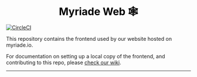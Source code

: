
<div style="background-image: url('https://css-tricks.com/wp-content/uploads/2017/09/linear-gradient.png');height: 50px; widht: 100vw;padding:30px; text-align: center">
  <h1 style="color: #000;">Myriade Web 🕸</h1>
</div>


[![CircleCI](https://circleci.com/gh/myriadeinc/web.svg?style=svg)](https://circleci.com/gh/myriadeinc/web)


This repository contains the frontend used by our website hosted on myriade.io.

For documentation on setting up a local copy of the frontend, and contributing to this repo, please [check our wiki](https://github.com/myriadeinc/web/wiki).

---
